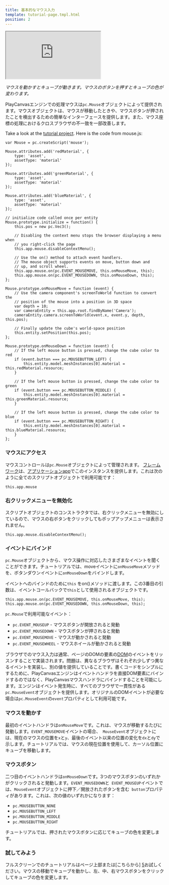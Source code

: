 ```yaml
---
title: 基本的なマウス入力
template: tutorial-page.tmpl.html
position: 2
---
```


<iframe src="https://playcanv.as/p/MHIdZgaj?overlay=false"></iframe>

*マウスを動かすとキューブが動きます。マウスのボタンを押すとキューブの色が変わります。*

PlayCanvasエンジンでの処理マウスは`pc.Mouse`オブジェクトによって提供されます。マウスオブジェクトは、マウスが移動したときや、マウスボタンが押されたことを検出するための簡単なインターフェースを提供します。また、マウス座標の処理におけるクロスブラウザの不一致を一部改善します。

Take a look at the [tutorial project][1]. Here is the code from mouse.js:

~~~javascript~~~
var Mouse = pc.createScript('mouse');

Mouse.attributes.add('redMaterial', {
    type: 'asset',
    assetType: 'material'
});

Mouse.attributes.add('greenMaterial', {
    type: 'asset',
    assetType: 'material'
});

Mouse.attributes.add('blueMaterial', {
    type: 'asset',
    assetType: 'material'
});

// initialize code called once per entity
Mouse.prototype.initialize = function() {
    this.pos = new pc.Vec3();

    // Disabling the context menu stops the browser displaying a menu when
    // you right-click the page
    this.app.mouse.disableContextMenu();

    // Use the on() method to attach event handlers.
    // The mouse object supports events on move, button down and
    // up, and scroll wheel.
    this.app.mouse.on(pc.EVENT_MOUSEMOVE, this.onMouseMove, this);
    this.app.mouse.on(pc.EVENT_MOUSEDOWN, this.onMouseDown, this);
};

Mouse.prototype.onMouseMove = function (event) {
    // Use the camera component's screenToWorld function to convert the
    // position of the mouse into a position in 3D space
    var depth = 10;
    var cameraEntity = this.app.root.findByName('Camera');
    cameraEntity.camera.screenToWorld(event.x, event.y, depth, this.pos);

    // Finally update the cube's world-space position
    this.entity.setPosition(this.pos);
};

Mouse.prototype.onMouseDown = function (event) {
    // If the left mouse button is pressed, change the cube color to red
    if (event.button === pc.MOUSEBUTTON_LEFT) {
        this.entity.model.meshInstances[0].material = this.redMaterial.resource;
    }

    // If the left mouse button is pressed, change the cube color to green
    if (event.button === pc.MOUSEBUTTON_MIDDLE) {
        this.entity.model.meshInstances[0].material = this.greenMaterial.resource;
    }

    // If the left mouse button is pressed, change the cube color to blue
    if (event.button === pc.MOUSEBUTTON_RIGHT) {
        this.entity.model.meshInstances[0].material = this.blueMaterial.resource;
    }
};
~~~

### マウスにアクセス

マウスコントロールは`pc.Mouse`オブジェクトによって管理されます。  [フレームワーク][2]は、[アプリケーションapp][3]でこのインスタンスを提供します。これは次のように全てのスクリプトオブジェクトで利用可能です：

~~~javascript~~~
this.app.mouse
~~~

### 右クリックメニューを無効化

スクリプトオブジェクトのコンストラクタでは、右クリックメニューを無効にしているので、マウスの右ボタンをクリックしてもポップアップメニューは表示されません。

~~~javascript~~~
this.app.mouse.disableContextMenu();
~~~

### イベントにバインド

`pc.Mouse`オブジェクトから、マウス操作に対応したさまざまなイベントを聞くことができます。チュートリアルでは、moveイベントに`onMouseMove`メソッドを、ボタンダウンイベントに`onMouseDown`をバインドします。

イベントへのバインドのために`this` をon()メソッドに渡します。この3番目の引数は、イベントコールバックで`this`として使用されるオブジェクトです。

~~~javascript~~~
this.app.mouse.on(pc.EVENT_MOUSEMOVE, this.onMouseMove, this);
this.app.mouse.on(pc.EVENT_MOUSEDOWN, this.onMouseDown, this);
~~~

`pc.Mouse`で利用可能なイベント：

* `pc.EVENT_MOUSEUP` - マウスボタンが開放されると発動
* `pc.EVENT_MOUSEDOWN` - マウスボタンが押されると発動
* `pc.EVENT_MOUSEMOVE` - マウスが動かされると発動
* `pc.EVENT_MOUSEWHEEL` - マウスホイールが動かされると発動

ブラウザでのマウス入力は通常、ページのDOMの要素の[DOM][4]のイベントをリッスンすることで実装されます。問題は、異なるブラウザはそれぞれ少しずつ異なるイベントを実装し、別の値を提供していることです。書くコードをシンプルにするために、PlayCanvasエンジンはイベントハンドラを直接DOM要素にバインドするのではなく、PlayCanvasマウスハンドラにバインドすることを可能にします。エンジンはイベント発生時に、すべてのブラウザで一貫性がある`pc.MouseEvent`オブジェクトを提供します。オリジナルのDOMイベントが必要な場合は`pc.MouseEvent`の`event`プロパティとして利用可能です。

### マウスを動かす

最初のイベントハンドラは`onMouseMove`です。これは、マウスが移動するたびに発動します。`EVENT_MOUSEMOVE`イベントの場合、` MouseEvent`オブジェクトには、現在のマウスの位置を`x`と`y`、最後のイベント以来の位置の変化を`dx`と`dy`で示します。チュートリアルでは、マウスの現在位置を使用して、カーソル位置にキューブを移動します。

### マウスボタン

二つ目のイベントハンドラは`onMouseDown`です。3つのマウスボタンのいずれかがクリックされると発動します。`EVENT_MOUSEDOWN`と` EVENT_MOUSEUP`イベントでは、`MouseEvent`オブジェクトに押下／開放されたボタンを含む` button`プロパティがあります。これは、次の値のいずれかになります：

* `pc.MOUSEBUTTON_NONE`
* `pc.MOUSEBUTTON_LEFT`
* `pc.MOUSEBUTTON_MIDDLE`
* `pc.MOUSEBUTTON_RIGHT`

チュートリアルでは、押されたマウスボタンに応じてキューブの色を変更します。

### 試してみよう

フルスクリーンでのチュートリアルはページ上部または[こちらから] [5]お試しください。マウスの移動でキューブを動かし、左、中、右マウスボタンをクリックしてキューブの色を変更します。

[1]: https://playcanvas.com/project/405819/overview/tutorial-basic-mouse-input
[2]: /user-manual/glossary#framework
[3]: /user-manual/glossary#app
[4]: /user-manual/glossary#dom
[5]: https://playcanv.as/p/MHIdZgaj

